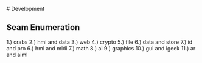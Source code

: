 ﻿﻿﻿﻿﻿﻿﻿﻿﻿﻿﻿﻿﻿﻿﻿﻿﻿﻿﻿﻿﻿﻿﻿﻿﻿﻿﻿﻿# Development## Seam Enumeration1.) crabs2.) hmi and data3.) web4.) crypto5.) file6.) data and store7.) id and pro6.) hmi and midi7.) math8.) al9.) graphics10.) gui and igeek11.) ar and aiml